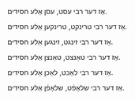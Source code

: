   אַז דער רבי עסט,
  עסן אַלע חסידים.
  
  אַז דער רבי טרינקט,
  טרינקען אַלע חסידים.
  
  אַז דער רבי זינגט,
  זינגען אַלע חסידים.
  
  אַז דער רבי טאַנצט,
  טאַנצן אַלע חסידים.
  
  אַז דער רבי לאַכט,
  לאַכן אַלע חסידים.
  
  אַז דער רבי שלאָפֿט,
  שלאָפֿן אַלע חסידים.
